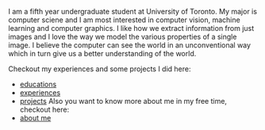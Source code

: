 I am a fifth year undergraduate student at University of Toronto. My major is computer sciene and I am most interested in computer vision, machine learning and computer graphics. I like how we extract information from just images and I love the way we model the various properties of a single image. I believe the computer can see the world in an unconventional way which in turn give us a better understanding of the world.


Checkout my experiences and some projects I did here: 
- [educations](/educations/)
- [experiences](/experiences/)
- [projects](/projects/)
Also you want to know more about me in my free time, checkout here:
- [about me](/aboutme/)